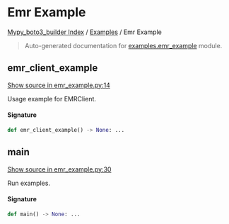 # Emr Example

[Mypy_boto3_builder Index](../README.md#mypy_boto3_builder-index) /
[Examples](./index.md#examples) /
Emr Example

> Auto-generated documentation for [examples.emr_example](https://github.com/youtype/mypy_boto3_builder/blob/main/examples/emr_example.py) module.

## emr_client_example

[Show source in emr_example.py:14](https://github.com/youtype/mypy_boto3_builder/blob/main/examples/emr_example.py#L14)

Usage example for EMRClient.

#### Signature

```python
def emr_client_example() -> None: ...
```



## main

[Show source in emr_example.py:30](https://github.com/youtype/mypy_boto3_builder/blob/main/examples/emr_example.py#L30)

Run examples.

#### Signature

```python
def main() -> None: ...
```
